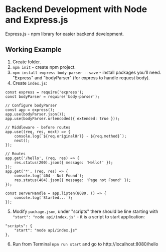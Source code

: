 # Backend Development with Node and Express.js

Express.js - npm library for easier backend development.


## Working Example

1. Create folder.
2. `npm init` - create npm project.
3. `npm install express body-parser --save` - install packages you'll need. "Express" and "bodyParser" (for express to handle request body).
4. Create `index.js`:
```
const express = require('express');
const bodyParser = require('body-parser');

// Configure bodyParser
const app = express();
app.use(bodyParser.json());
app.use(bodyParser.urlencoded({ extended: true }));

// Middleware - before routes
app.use((req, res, next) => {
    console.log(`${req.originalUrl} - ${req.method}`);
    next();
});

// Routes
app.get('/hello', (req, res) => {
    res.status(200).json({ message: 'Hello!' });
});
app.get('*', (req, res) => {
    console.log(`404 - Not Found`);
    res.status(404).json({ message: 'Page not Found' });
});

const serverHandle = app.listen(8080, () => {
    console.log(`Started...`);
});
```
5. Modify `package.json`, under "scripts" there should be line starting with `"start": "node api/index.js"` - it is a script to start application:
```
"scripts": {
    "start": "node api/index.js"
},
```
6. Run from Terminal `npm run start` and go to http://localhost:8080/hello










